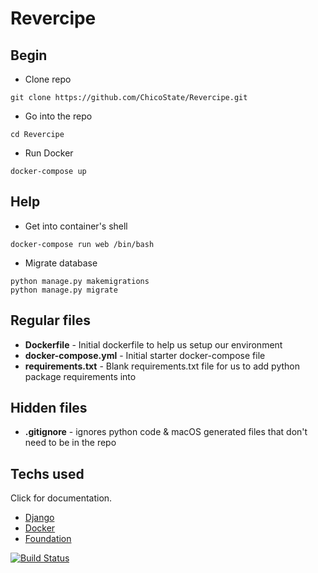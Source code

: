 # Revercipe 

## Begin
* Clone repo 
```
git clone https://github.com/ChicoState/Revercipe.git
```
* Go into the repo
```
cd Revercipe
```
* Run Docker
```
docker-compose up
```

## Help
* Get into container's shell
```
docker-compose run web /bin/bash
```

* Migrate database
```
python manage.py makemigrations
python manage.py migrate
```

## Regular files
* **Dockerfile** - Initial dockerfile to help us setup our environment
* **docker-compose.yml** - Initial starter docker-compose file
* **requirements.txt** - Blank requirements.txt file for us to add python package requirements into

## Hidden files
* **.gitignore** - ignores python code & macOS generated files that don't need to be in the repo

## Techs used 
Click for documentation.
* [Django](https://docs.djangoproject.com/en/2.2/)
* [Docker](https://docs.docker.com/engine/docker-overview/)
* [Foundation](https://foundation.zurb.com/sites/docs/)

[![Build Status](https://travis-ci.com/txiong11/Revercipe.svg?branch=master)](https://travis-ci.com/txiong11/Revercipe)
